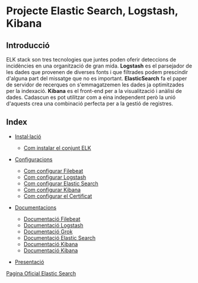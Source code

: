 # Projecte Elastic Search, Logstash, Kibana

## Introducció
ELK stack son tres tecnologies que juntes poden oferir deteccions de incidències en una organització de gran mida. 
**Logstash** es el parsejador de les dades que provenen de diverses fonts i que filtrades 
podem prescindir d'alguna part del missatge que no es important. **ElasticSearch**
fa el paper de servidor de recerques on s'emmagatzemen les dades ja optimitzades per la indexació. 
**Kibana** es el front-end per a la visualització i anàlisi de dades. 
Cadascun es pot utilitzar com a eina independent però la unió d'aquests crea una combinació perfecta per a la gestió de registres.

## Index
* [Instal·lació](instalacio)
	* [Com instalar el conjunt ELK](instalacio/README.md)

* [Configuracions](configuracions)
	* [Com configurar Filebeat](configuracions/Filebeat.md#configuració-filebeat-al-client)
	* [Com configurar Logstash](configuracions/Logstash.md#logstash-configuració)
	* [Com configurar Elastic Search](configuracions/ElasticSearch.md#elastic-search-configuració-port-9200)
	* [Com configurar Kibana](configuracions/Kibana.md#kibana-configuració-port-5601)
	* [Com configurar el Certificat](configuracions/Certificats.md#creació-del-certificat-ssl-autosignat)

* [Documentacions](documentacio)
	* [Documentació Filebeat](documentacio/filebeat/Filebeat.md#beats)
	* [Documentació Logstash](documentacio/logstash/Logstash.md#logstash)
	* [Documentació Grok](documentacio/logstash/Grok.md#grok-i-el-seu-filtrat)	
	* [Documentació Elastic Search](documentacio/elasticsearch/ElasticSearch.md#elasticsearch)
	* [Documentació Kibana](documentacio/kibana/Kibana.md#kibana)
	* [Documentació Kibana](documentacio/kibana/kibana/Nginx.md#nginx-configuració)

* [Presentació](presentacio)

[Pagina Oficial Elastic Search](https://www.elastic.co/guide/index.html)
